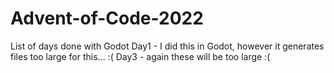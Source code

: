 # Advent-of-Code-2022

List of days done with Godot
Day1 - I did this in Godot, however it generates files too large for this... :(
Day3 - again these will be too large :(
